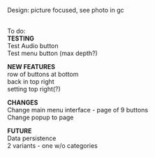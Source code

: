 Design: picture focused, see photo in gc<br /><br />

To do:<br />
__TESTING__<br />
Test Audio button<br />
Test menu button (max depth?)<br />

__NEW FEATURES__<br />
row of buttons at bottom<br />
back in top right<br />
setting top right(?)<br />


__CHANGES__<br />
Change main menu interface - page of 9 buttons<br />
Change popup to page<br />




__FUTURE__<br />
Data persistence<br />
2 variants - one w/o categories<br />
